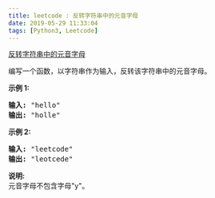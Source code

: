 ```yaml
---
title: leetcode : 反转字符串中的元音字母
date: 2019-05-29 11:33:04
tags: [Python3, Leetcode]
---
```


[反转字符串中的元音字母](https://leetcode-cn.com/problems/reverse-vowels-of-a-string/)

<p>编写一个函数，以字符串作为输入，反转该字符串中的元音字母。</p>

<!-- more -->

<p><strong>示例 1:</strong></p>

<pre><strong>输入: </strong>&quot;hello&quot;
<strong>输出: </strong>&quot;holle&quot;
</pre>

<p><strong>示例 2:</strong></p>

<pre><strong>输入: </strong>&quot;leetcode&quot;
<strong>输出: </strong>&quot;leotcede&quot;</pre>

<p><strong>说明:</strong><br>
元音字母不包含字母&quot;y&quot;。</p>
